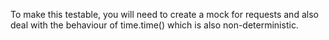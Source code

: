 To make this testable, you will need to create a mock for requests and also deal with the behaviour of time.time() which is also non-deterministic.